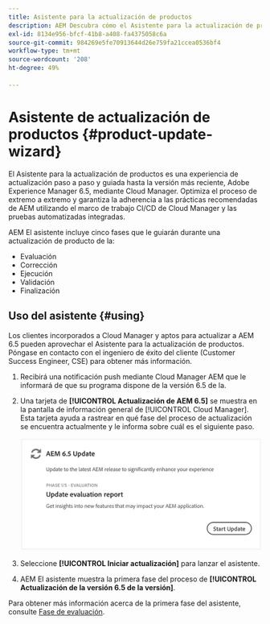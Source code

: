 ```yaml
---
title: Asistente para la actualización de productos
description: AEM Descubra cómo el Asistente para la actualización de productos optimiza el proceso de actualización de datos de extremo a extremo en Cloud Manager.
exl-id: 8134e956-bfcf-41b8-a408-fa4375058c6a
source-git-commit: 984269e5fe70913644d26e759fa21ccea0536bf4
workflow-type: tm+mt
source-wordcount: '208'
ht-degree: 49%

---
```



# Asistente de actualización de productos {#product-update-wizard}

El Asistente para la actualización de productos es una experiencia de actualización paso a paso y guiada hasta la versión más reciente, Adobe Experience Manager 6.5, mediante Cloud Manager. Optimiza el proceso de extremo a extremo y garantiza la adherencia a las prácticas recomendadas de AEM utilizando el marco de trabajo CI/CD de Cloud Manager y las pruebas automatizadas integradas.

AEM El asistente incluye cinco fases que le guiarán durante una actualización de producto de la:

* Evaluación
* Corrección
* Ejecución
* Validación
* Finalización

## Uso del asistente {#using}

Los clientes incorporados a Cloud Manager y aptos para actualizar a AEM 6.5 pueden aprovechar el Asistente para la actualización de productos. Póngase en contacto con el ingeniero de éxito del cliente (Customer Success Engineer, CSE) para obtener más información.

1. Recibirá una notificación push mediante Cloud Manager AEM que le informará de que su programa dispone de la versión 6.5 de la.

1. Una tarjeta de **[!UICONTROL Actualización de AEM 6.5]** se muestra en la pantalla de información general de [!UICONTROL Cloud Manager]. Esta tarjeta ayuda a rastrear en qué fase del proceso de actualización se encuentra actualmente y le informa sobre cuál es el siguiente paso.

   ![Actualización de la tarjeta del asistente](/help/assets/Start-Update.png)

1. Seleccione **[!UICONTROL Iniciar actualización]** para lanzar el asistente.

1. AEM El asistente muestra la primera fase del proceso de **[!UICONTROL Actualización de la versión 6.5 de la versión]**.

Para obtener más información acerca de la primera fase del asistente, consulte [Fase de evaluación](/help/product-update-wizard/evaluation.md).

